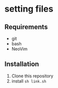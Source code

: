 # setting files

## Requirements
* git
* bash
* NeoVim

## Installation
1. Clone this repository
2. install ```sh link.sh```
